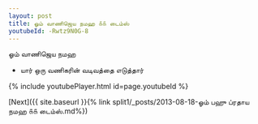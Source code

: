 ```yaml
---
layout: post
title: ஓம் வாணிஜெய நமஹ ௧௧ டைம்ஸ்
youtubeId: -Rwtz9N0G-8
---
```

 
 
 ஓம் வாணிஜெய நமஹ  
 
 -  யார் ஒரு வணிகரின் வடிவத்தை எடுத்தார் 
 
  
 
  
 
 
 
 
 
 


{% include youtubePlayer.html id=page.youtubeId %}
 
[Next]({{ site.baseurl }}{% link  split1/_posts/2013-08-18-ஓம் பஹு ப்ரதாய நமஹ ௧௧ டைம்ஸ்.md%})
 
